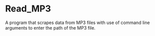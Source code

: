 # Read_MP3
A program that scrapes data from MP3 files with use of command line arguments to enter the path of the MP3 file.
